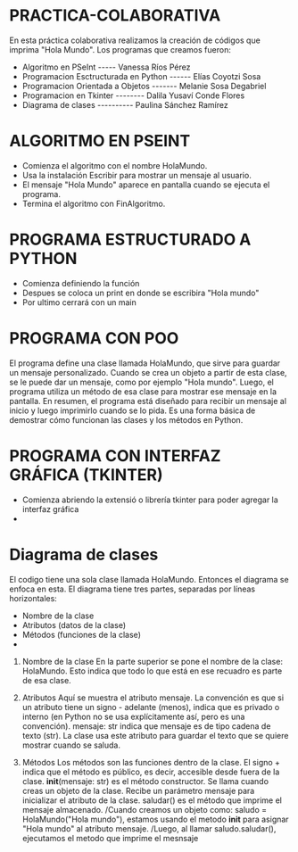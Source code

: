 # PRACTICA-COLABORATIVA
En esta práctica colaborativa realizamos la creación de códigos que imprima "Hola Mundo". 
Los programas que creamos fueron:
- Algoritmo en PSeInt ----- Vanessa Ríos Pérez
- Programacion Esctructurada en Python ------ Elías Coyotzi Sosa
- Programacion Orientada a Objetos ------- Melanie Sosa Degabriel
- Programacion en Tkinter -------- Dalila Yusaví Conde Flores 
- Diagrama de clases ---------- Paulina Sánchez Ramírez


# ALGORITMO EN PSEINT
- Comienza el algoritmo con el nombre HolaMundo.
- Usa la instalación Escribir para mostrar un mensaje al usuario.
- El mensaje "Hola Mundo" aparece en pantalla cuando se ejecuta el programa.
- Termina el algoritmo con FinAlgoritmo.


# PROGRAMA ESTRUCTURADO A PYTHON
- Comienza definiendo la función
- Despues se coloca un print en donde se escribira "Hola mundo"
- Por ultimo cerrará con un main

 # PROGRAMA CON POO
 El programa define una clase llamada HolaMundo, que sirve para guardar un mensaje personalizado. Cuando se crea un objeto a partir de esta clase, se le puede dar un mensaje, como por ejemplo "Hola mundo". Luego, el programa utiliza un método de esa clase para mostrar ese mensaje en la pantalla. En resumen, el programa está diseñado para recibir un mensaje al inicio y luego imprimirlo cuando se lo pida. Es una forma básica de demostrar cómo funcionan las clases y los métodos en Python.

#  PROGRAMA CON INTERFAZ GRÁFICA (TKINTER)
- Comienza abriendo la extensió o librería tkinter para poder agregar la interfaz gráfica
- 



# Diagrama de clases 
El codigo tiene una sola clase llamada HolaMundo. Entonces el diagrama se enfoca en esta.
El diagrama tiene tres partes, separadas por líneas horizontales:
- Nombre de la clase
- Atributos (datos de la clase)
- Métodos (funciones de la clase)
- 
1. Nombre de la clase
En la parte superior se pone el nombre de la clase: HolaMundo.
Esto indica que todo lo que está en ese recuadro es parte de esa clase.

3. Atributos
Aquí se muestra el atributo mensaje.
La convención es que si un atributo tiene un signo - adelante (menos), indica que es privado o interno (en Python no se usa explícitamente así, pero es una convención).
mensaje: str indica que mensaje es de tipo cadena de texto (str).
La clase usa este atributo para guardar el texto que se quiere mostrar cuando se saluda.

5. Métodos
Los métodos son las funciones dentro de la clase.
El signo + indica que el método es público, es decir, accesible desde fuera de la clase.
__init__(mensaje: str) es el método constructor. Se llama cuando creas un objeto de la clase. Recibe un parámetro mensaje para inicializar el atributo de la clase.
saludar() es el método que imprime el mensaje almacenado.
/Cuando creamos un objeto como: saludo = HolaMundo("Hola mundo"), estamos usando el metodo __init__ para asignar "Hola mundo" al atributo mensaje.
/Luego, al llamar saludo.saludar(), ejecutamos el metodo que imprime el mesnsaje
